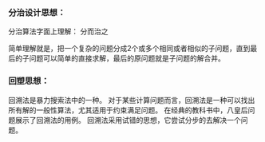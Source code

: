### 分治设计思想：

分治算法字面上理解： 分而治之

简单理解就是，把一个复杂的问题分成2个或多个相同或者相似的子问题，直到最后的子问题可以简单的直接求解，最后的原问题就是子问题的解合并。


### 回塑思想：

回溯法是暴力搜索法中的一种。 对于某些计算问题而言，回溯法是一种可以找出所有解的一般性算法，尤其适用于约束满足问题。 在经典的教科书中，八皇后问题展示了回溯法的用例。 回溯法采用试错的思想，它尝试分步的去解决一个问题。

